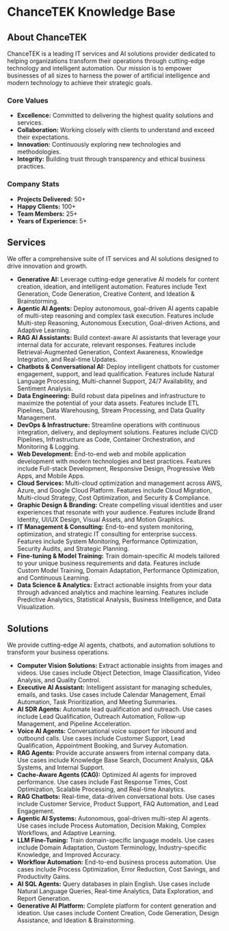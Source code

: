 # ChanceTEK Knowledge Base

## About ChanceTEK

ChanceTEK is a leading IT services and AI solutions provider dedicated to helping organizations transform their operations through cutting-edge technology and intelligent automation. Our mission is to empower businesses of all sizes to harness the power of artificial intelligence and modern technology to achieve their strategic goals.

### Core Values

*   **Excellence:** Committed to delivering the highest quality solutions and services.
*   **Collaboration:** Working closely with clients to understand and exceed their expectations.
*   **Innovation:** Continuously exploring new technologies and methodologies.
*   **Integrity:** Building trust through transparency and ethical business practices.

### Company Stats

*   **Projects Delivered:** 50+
*   **Happy Clients:** 100+
*   **Team Members:** 25+
*   **Years of Experience:** 5+

## Services

We offer a comprehensive suite of IT services and AI solutions designed to drive innovation and growth.

*   **Generative AI:** Leverage cutting-edge generative AI models for content creation, ideation, and intelligent automation. Features include Text Generation, Code Generation, Creative Content, and Ideation & Brainstorming.
*   **Agentic AI Agents:** Deploy autonomous, goal-driven AI agents capable of multi-step reasoning and complex task execution. Features include Multi-step Reasoning, Autonomous Execution, Goal-driven Actions, and Adaptive Learning.
*   **RAG AI Assistants:** Build context-aware AI assistants that leverage your internal data for accurate, relevant responses. Features include Retrieval-Augmented Generation, Context Awareness, Knowledge Integration, and Real-time Updates.
*   **Chatbots & Conversational AI:** Deploy intelligent chatbots for customer engagement, support, and lead qualification. Features include Natural Language Processing, Multi-channel Support, 24/7 Availability, and Sentiment Analysis.
*   **Data Engineering:** Build robust data pipelines and infrastructure to maximize the potential of your data assets. Features include ETL Pipelines, Data Warehousing, Stream Processing, and Data Quality Management.
*   **DevOps & Infrastructure:** Streamline operations with continuous integration, delivery, and deployment solutions. Features include CI/CD Pipelines, Infrastructure as Code, Container Orchestration, and Monitoring & Logging.
*   **Web Development:** End-to-end web and mobile application development with modern technologies and best practices. Features include Full-stack Development, Responsive Design, Progressive Web Apps, and Mobile Apps.
*   **Cloud Services:** Multi-cloud optimization and management across AWS, Azure, and Google Cloud Platform. Features include Cloud Migration, Multi-cloud Strategy, Cost Optimization, and Security & Compliance.
*   **Graphic Design & Branding:** Create compelling visual identities and user experiences that resonate with your audience. Features include Brand Identity, UI/UX Design, Visual Assets, and Motion Graphics.
*   **IT Management & Consulting:** End-to-end system monitoring, optimization, and strategic IT consulting for enterprise success. Features include System Monitoring, Performance Optimization, Security Audits, and Strategic Planning.
*   **Fine-tuning & Model Training:** Train domain-specific AI models tailored to your unique business requirements and data. Features include Custom Model Training, Domain Adaptation, Performance Optimization, and Continuous Learning.
*   **Data Science & Analytics:** Extract actionable insights from your data through advanced analytics and machine learning. Features include Predictive Analytics, Statistical Analysis, Business Intelligence, and Data Visualization.

## Solutions

We provide cutting-edge AI agents, chatbots, and automation solutions to transform your business operations.

*   **Computer Vision Solutions:** Extract actionable insights from images and videos. Use cases include Object Detection, Image Classification, Video Analysis, and Quality Control.
*   **Executive AI Assistant:** Intelligent assistant for managing schedules, emails, and tasks. Use cases include Calendar Management, Email Automation, Task Prioritization, and Meeting Summaries.
*   **AI SDR Agents:** Automate lead qualification and outreach. Use cases include Lead Qualification, Outreach Automation, Follow-up Management, and Pipeline Acceleration.
*   **Voice AI Agents:** Conversational voice support for inbound and outbound calls. Use cases include Customer Support, Lead Qualification, Appointment Booking, and Survey Automation.
*   **RAG Agents:** Provide accurate answers from internal company data. Use cases include Knowledge Base Search, Document Analysis, Q&A Systems, and Internal Support.
*   **Cache-Aware Agents (CAG):** Optimized AI agents for improved performance. Use cases include Fast Response Times, Cost Optimization, Scalable Processing, and Real-time Analytics.
*   **RAG Chatbots:** Real-time, data-driven conversational bots. Use cases include Customer Service, Product Support, FAQ Automation, and Lead Engagement.
*   **Agentic AI Systems:** Autonomous, goal-driven multi-step AI agents. Use cases include Process Automation, Decision Making, Complex Workflows, and Adaptive Learning.
*   **LLM Fine-Tuning:** Train domain-specific language models. Use cases include Domain Adaptation, Custom Terminology, Industry-specific Knowledge, and Improved Accuracy.
*   **Workflow Automation:** End-to-end business process automation. Use cases include Process Optimization, Error Reduction, Cost Savings, and Productivity Gains.
*   **AI SQL Agents:** Query databases in plain English. Use cases include Natural Language Queries, Real-time Analytics, Data Exploration, and Report Generation.
*   **Generative AI Platform:** Complete platform for content generation and ideation. Use cases include Content Creation, Code Generation, Design Assistance, and Ideation & Brainstorming.
